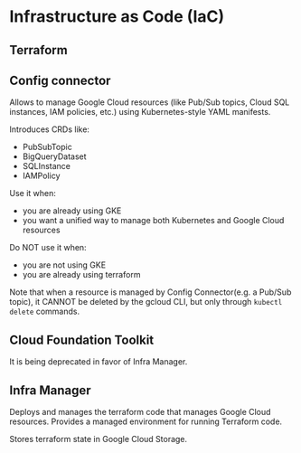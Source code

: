 # Infrastructure as Code (IaC)

## Terraform

## Config connector

Allows to manage Google Cloud resources (like Pub/Sub topics, Cloud SQL instances, IAM policies, etc.) using Kubernetes-style YAML manifests.

Introduces CRDs like:

- PubSubTopic
- BigQueryDataset
- SQLInstance
- IAMPolicy

Use it when:

- you are already using GKE
- you want a unified way to manage both Kubernetes and Google Cloud resources

Do NOT use it when:

- you are not using GKE
- you are already using terraform

Note that when a resource is managed by Config Connector(e.g. a Pub/Sub topic), it CANNOT be deleted by the gcloud CLI, but only through `kubectl delete` commands.

## Cloud Foundation Toolkit

It is being deprecated in favor of Infra Manager.

## Infra Manager

Deploys and manages the terraform code that manages Google Cloud resources. Provides a managed environment for running Terraform code.

Stores terraform state in Google Cloud Storage.
